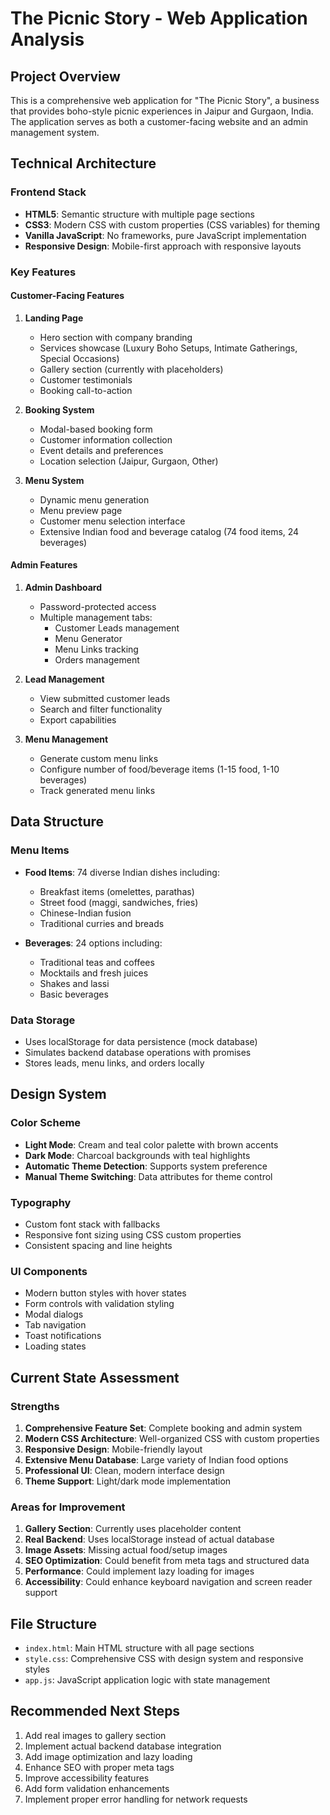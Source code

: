 # The Picnic Story - Web Application Analysis

## Project Overview
This is a comprehensive web application for "The Picnic Story", a business that provides boho-style picnic experiences in Jaipur and Gurgaon, India. The application serves as both a customer-facing website and an admin management system.

## Technical Architecture

### Frontend Stack
- **HTML5**: Semantic structure with multiple page sections
- **CSS3**: Modern CSS with custom properties (CSS variables) for theming
- **Vanilla JavaScript**: No frameworks, pure JavaScript implementation
- **Responsive Design**: Mobile-first approach with responsive layouts

### Key Features

#### Customer-Facing Features
1. **Landing Page**
   - Hero section with company branding
   - Services showcase (Luxury Boho Setups, Intimate Gatherings, Special Occasions)
   - Gallery section (currently with placeholders)
   - Customer testimonials
   - Booking call-to-action

2. **Booking System**
   - Modal-based booking form
   - Customer information collection
   - Event details and preferences
   - Location selection (Jaipur, Gurgaon, Other)

3. **Menu System**
   - Dynamic menu generation
   - Menu preview page
   - Customer menu selection interface
   - Extensive Indian food and beverage catalog (74 food items, 24 beverages)

#### Admin Features
1. **Admin Dashboard**
   - Password-protected access
   - Multiple management tabs:
     - Customer Leads management
     - Menu Generator
     - Menu Links tracking
     - Orders management

2. **Lead Management**
   - View submitted customer leads
   - Search and filter functionality
   - Export capabilities

3. **Menu Management**
   - Generate custom menu links
   - Configure number of food/beverage items (1-15 food, 1-10 beverages)
   - Track generated menu links

## Data Structure

### Menu Items
- **Food Items**: 74 diverse Indian dishes including:
  - Breakfast items (omelettes, parathas)
  - Street food (maggi, sandwiches, fries)
  - Chinese-Indian fusion
  - Traditional curries and breads
  
- **Beverages**: 24 options including:
  - Traditional teas and coffees
  - Mocktails and fresh juices
  - Shakes and lassi
  - Basic beverages

### Data Storage
- Uses localStorage for data persistence (mock database)
- Simulates backend database operations with promises
- Stores leads, menu links, and orders locally

## Design System

### Color Scheme
- **Light Mode**: Cream and teal color palette with brown accents
- **Dark Mode**: Charcoal backgrounds with teal highlights
- **Automatic Theme Detection**: Supports system preference
- **Manual Theme Switching**: Data attributes for theme control

### Typography
- Custom font stack with fallbacks
- Responsive font sizing using CSS custom properties
- Consistent spacing and line heights

### UI Components
- Modern button styles with hover states
- Form controls with validation styling
- Modal dialogs
- Tab navigation
- Toast notifications
- Loading states

## Current State Assessment

### Strengths
1. **Comprehensive Feature Set**: Complete booking and admin system
2. **Modern CSS Architecture**: Well-organized CSS with custom properties
3. **Responsive Design**: Mobile-friendly layout
4. **Extensive Menu Database**: Large variety of Indian food options
5. **Professional UI**: Clean, modern interface design
6. **Theme Support**: Light/dark mode implementation

### Areas for Improvement
1. **Gallery Section**: Currently uses placeholder content
2. **Real Backend**: Uses localStorage instead of actual database
3. **Image Assets**: Missing actual food/setup images
4. **SEO Optimization**: Could benefit from meta tags and structured data
5. **Performance**: Could implement lazy loading for images
6. **Accessibility**: Could enhance keyboard navigation and screen reader support

## File Structure
- `index.html`: Main HTML structure with all page sections
- `style.css`: Comprehensive CSS with design system and responsive styles
- `app.js`: JavaScript application logic with state management

## Recommended Next Steps
1. Add real images to gallery section
2. Implement actual backend database integration
3. Add image optimization and lazy loading
4. Enhance SEO with proper meta tags
5. Improve accessibility features
6. Add form validation enhancements
7. Implement proper error handling for network requests

